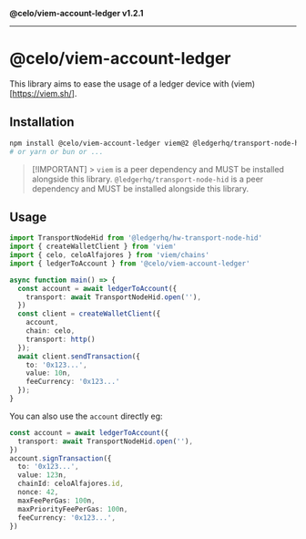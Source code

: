 **@celo/viem-account-ledger v1.2.1**

***

# @celo/viem-account-ledger

This library aims to ease the usage of a ledger device with (viem)[https://viem.sh/].

## Installation

```bash
npm install @celo/viem-account-ledger viem@2 @ledgerhq/transport-node-hid@6.x
# or yarn or bun or ...
```

> [!IMPORTANT] > `viem` is a peer dependency and MUST be installed alongside this library.
> `@ledgerhq/transport-node-hid` is a peer dependency and MUST be installed alongside this library.

## Usage

```ts
import TransportNodeHid from '@ledgerhq/hw-transport-node-hid'
import { createWalletClient } from 'viem'
import { celo, celoAlfajores } from 'viem/chains'
import { ledgerToAccount } from '@celo/viem-account-ledger'

async function main() => {
  const account = await ledgerToAccount({
    transport: await TransportNodeHid.open(''),
  })
  const client = createWalletClient({
    account,
    chain: celo,
    transport: http()
  });
  await client.sendTransaction({
    to: '0x123...',
    value: 10n,
    feeCurrency: '0x123...'
  });
}
```

You can also use the `account` directly eg:

```ts
const account = await ledgerToAccount({
  transport: await TransportNodeHid.open(''),
})
account.signTransaction({
  to: '0x123...',
  value: 123n,
  chainId: celoAlfajores.id,
  nonce: 42,
  maxFeePerGas: 100n,
  maxPriorityFeePerGas: 100n,
  feeCurrency: '0x123...',
})
```
